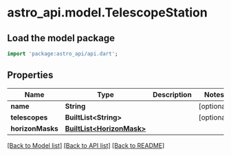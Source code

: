# astro_api.model.TelescopeStation

## Load the model package
```dart
import 'package:astro_api/api.dart';
```

## Properties
Name | Type | Description | Notes
------------ | ------------- | ------------- | -------------
**name** | **String** |  | [optional] 
**telescopes** | **BuiltList&lt;String&gt;** |  | [optional] 
**horizonMasks** | [**BuiltList&lt;HorizonMask&gt;**](HorizonMask.md) |  | 

[[Back to Model list]](../README.md#documentation-for-models) [[Back to API list]](../README.md#documentation-for-api-endpoints) [[Back to README]](../README.md)


